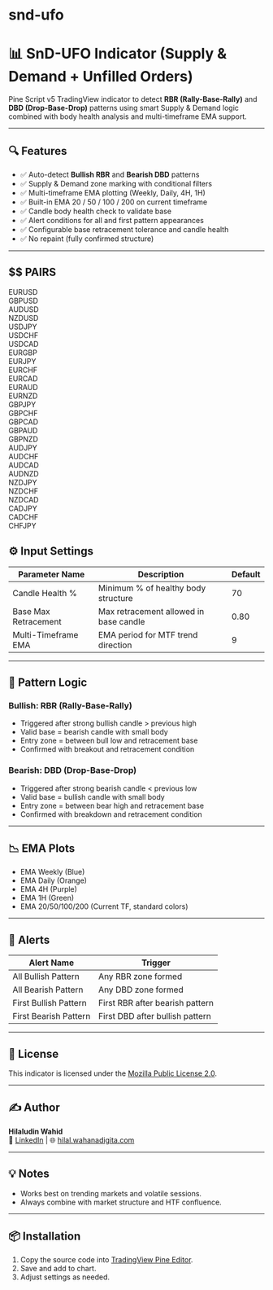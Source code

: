 # snd-ufo
# 📊 SnD-UFO Indicator (Supply & Demand + Unfilled Orders)

Pine Script v5 TradingView indicator to detect **RBR (Rally-Base-Rally)** and **DBD (Drop-Base-Drop)** patterns using smart Supply & Demand logic combined with body health analysis and multi-timeframe EMA support.

---

## 🔍 Features

- ✅ Auto-detect **Bullish RBR** and **Bearish DBD** patterns  
- ✅ Supply & Demand zone marking with conditional filters  
- ✅ Multi-timeframe EMA plotting (Weekly, Daily, 4H, 1H)  
- ✅ Built-in EMA 20 / 50 / 100 / 200 on current timeframe  
- ✅ Candle body health check to validate base  
- ✅ Alert conditions for all and first pattern appearances  
- ✅ Configurable base retracement tolerance and candle health  
- ✅ No repaint (fully confirmed structure)

---
## $$ PAIRS
EURUSD  
GBPUSD  
AUDUSD  
NZDUSD  
USDJPY  
USDCHF  
USDCAD  
EURGBP  
EURJPY  
EURCHF  
EURCAD  
EURAUD  
EURNZD  
GBPJPY  
GBPCHF  
GBPCAD  
GBPAUD  
GBPNZD  
AUDJPY  
AUDCHF  
AUDCAD  
AUDNZD  
NZDJPY  
NZDCHF  
NZDCAD  
CADJPY  
CADCHF  
CHFJPY  


## ⚙️ Input Settings

| Parameter Name         | Description                              | Default |
|------------------------|------------------------------------------|---------|
| Candle Health %        | Minimum % of healthy body structure      | 70      |
| Base Max Retracement   | Max retracement allowed in base candle   | 0.80    |
| Multi-Timeframe EMA    | EMA period for MTF trend direction       | 9       |

---

## 🧠 Pattern Logic

### Bullish: RBR (Rally-Base-Rally)
- Triggered after strong bullish candle > previous high  
- Valid base = bearish candle with small body  
- Entry zone = between bull low and retracement base  
- Confirmed with breakout and retracement condition

### Bearish: DBD (Drop-Base-Drop)
- Triggered after strong bearish candle < previous low  
- Valid base = bullish candle with small body  
- Entry zone = between bear high and retracement base  
- Confirmed with breakdown and retracement condition

---

## 📉 EMA Plots

- EMA Weekly (Blue)  
- EMA Daily (Orange)  
- EMA 4H (Purple)  
- EMA 1H (Green)  
- EMA 20/50/100/200 (Current TF, standard colors)

---

## 🔔 Alerts

| Alert Name              | Trigger                                  |
|-------------------------|-------------------------------------------|
| All Bullish Pattern     | Any RBR zone formed                       |
| All Bearish Pattern     | Any DBD zone formed                       |
| First Bullish Pattern   | First RBR after bearish pattern           |
| First Bearish Pattern   | First DBD after bullish pattern           |

---

## 📜 License

This indicator is licensed under the [Mozilla Public License 2.0](https://www.mozilla.org/MPL/2.0/).

---

## ✍️ Author

**Hilaludin Wahid**  
🔗 [LinkedIn]([#](https://www.linkedin.com/in/hilaludinwahid/)) | 🌐 [hilal.wahanadigita.com](https://hilal.wahanadigita.com)

---

## 💡 Notes

- Works best on trending markets and volatile sessions.  
- Always combine with market structure and HTF confluence.

---

## 📦 Installation

1. Copy the source code into [TradingView Pine Editor](https://www.tradingview.com/pine-script-docs/en/v5/).
2. Save and add to chart.
3. Adjust settings as needed.


